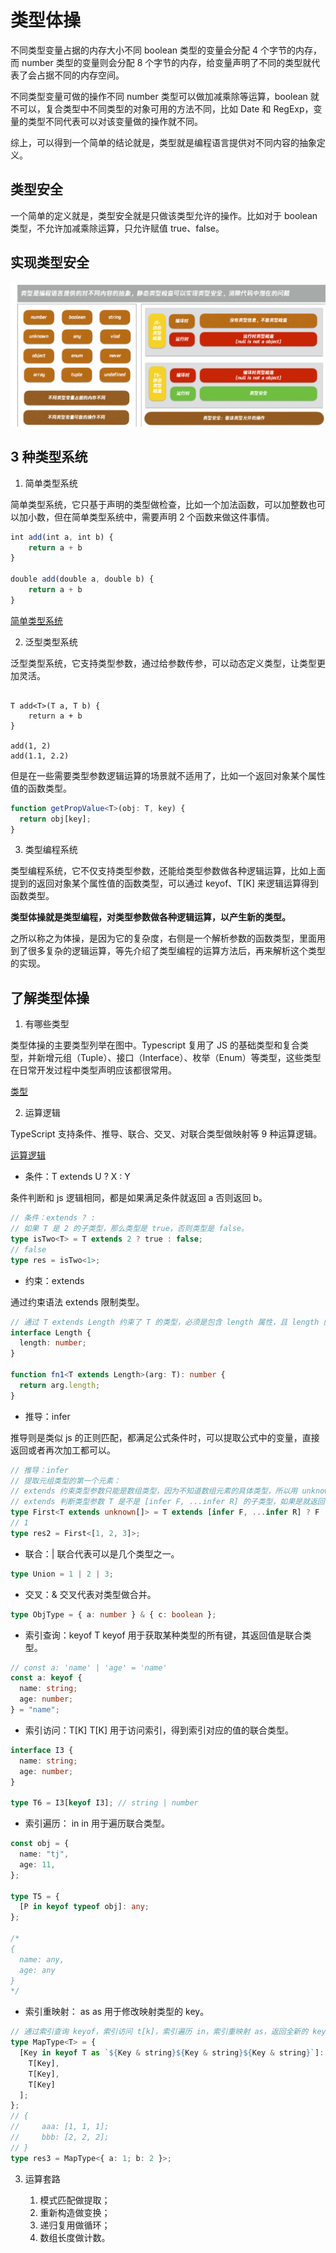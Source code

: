 # 类型体操

不同类型变量占据的内存大小不同
boolean 类型的变量会分配 4 个字节的内存，而 number 类型的变量则会分配 8 个字节的内存，给变量声明了不同的类型就代表了会占据不同的内存空间。

不同类型变量可做的操作不同
number 类型可以做加减乘除等运算，boolean 就不可以，复合类型中不同类型的对象可用的方法不同，比如 Date 和 RegExp，变量的类型不同代表可以对该变量做的操作就不同。

综上，可以得到一个简单的结论就是，类型就是编程语言提供对不同内容的抽象定义。

## 类型安全

一个简单的定义就是，类型安全就是只做该类型允许的操作。比如对于 boolean 类型，不允许加减乘除运算，只允许赋值 true、false。

## 实现类型安全

![静态类型检查](2022-10-12-17-54-15.png)

## 3 种类型系统

1. 简单类型系统

简单类型系统，它只基于声明的类型做检查，比如一个加法函数，可以加整数也可以加小数，但在简单类型系统中，需要声明 2 个函数来做这件事情。

```ts
int add(int a, int b) {
    return a + b
}

double add(double a, double b) {
    return a + b
}
```

[简单类型系统](https://p3-juejin.byteimg.com/tos-cn-i-k3u1fbpfcp/1de477f89198406793a5b263495202e9~tplv-k3u1fbpfcp-watermark.image)

2. 泛型类型系统

泛型类型系统，它支持类型参数，通过给参数传参，可以动态定义类型，让类型更加灵活。

```·ts

T add<T>(T a, T b) {
    return a + b
}

add(1, 2)
add(1.1, 2.2)
```

但是在一些需要类型参数逻辑运算的场景就不适用了，比如一个返回对象某个属性值的函数类型。

```ts
function getPropValue<T>(obj: T, key) {
  return obj[key];
}
```

[](https://p3-juejin.byteimg.com/tos-cn-i-k3u1fbpfcp/5d2dcc91b09b45f8aaf83bd709ca90a3~tplv-k3u1fbpfcp-watermark.image)

3. 类型编程系统

类型编程系统，它不仅支持类型参数，还能给类型参数做各种逻辑运算，比如上面提到的返回对象某个属性值的函数类型，可以通过 keyof、T[K] 来逻辑运算得到函数类型。

[](https://p1-juejin.byteimg.com/tos-cn-i-k3u1fbpfcp/1d5df41e4c594395ae48a1e549cca4c8~tplv-k3u1fbpfcp-watermark.image)

**类型体操就是类型编程，对类型参数做各种逻辑运算，以产生新的类型。**

之所以称之为体操，是因为它的复杂度，右侧是一个解析参数的函数类型，里面用到了很多复杂的逻辑运算，等先介绍了类型编程的运算方法后，再来解析这个类型的实现。
[](https://p6-juejin.byteimg.com/tos-cn-i-k3u1fbpfcp/67d0e24ef2c24eb59776f6cd69e5708b~tplv-k3u1fbpfcp-watermark.image)

## 了解类型体操

1. 有哪些类型

类型体操的主要类型列举在图中。Typescript 复用了 JS 的基础类型和复合类型，并新增元组（Tuple）、接口（Interface）、枚举（Enum）等类型，这些类型在日常开发过程中类型声明应该都很常用。

[类型](https://p9-juejin.byteimg.com/tos-cn-i-k3u1fbpfcp/51221a5aa57b47e9a4637a9a086846a7~tplv-k3u1fbpfcp-watermark.image)

2. 运算逻辑

TypeScript 支持条件、推导、联合、交叉、对联合类型做映射等 9 种运算逻辑。

[运算逻辑](https://p9-juejin.byteimg.com/tos-cn-i-k3u1fbpfcp/3bb62c81a55b45e8b8c12cb89559e3db~tplv-k3u1fbpfcp-watermark.image)

- 条件：T extends U ? X : Y

条件判断和 js 逻辑相同，都是如果满足条件就返回 a 否则返回 b。

```ts
// 条件：extends ? :
// 如果 T 是 2 的子类型，那么类型是 true，否则类型是 false。
type isTwo<T> = T extends 2 ? true : false;
// false
type res = isTwo<1>;
```

- 约束：extends

通过约束语法 extends 限制类型。

```ts
// 通过 T extends Length 约束了 T 的类型，必须是包含 length 属性，且 length 的类型必须是 number。
interface Length {
  length: number;
}

function fn1<T extends Length>(arg: T): number {
  return arg.length;
}
```

- 推导：infer

推导则是类似 js 的正则匹配，都满足公式条件时，可以提取公式中的变量，直接返回或者再次加工都可以。

```ts
// 推导：infer
// 提取元组类型的第一个元素：
// extends 约束类型参数只能是数组类型，因为不知道数组元素的具体类型，所以用 unknown。
// extends 判断类型参数 T 是不是 [infer F, ...infer R] 的子类型，如果是就返回 F 变量，如果不是就不返回
type First<T extends unknown[]> = T extends [infer F, ...infer R] ? F : never;
// 1
type res2 = First<[1, 2, 3]>;
```

- 联合：|
  联合代表可以是几个类型之一。

```ts
type Union = 1 | 2 | 3;
```

- 交叉：&
  交叉代表对类型做合并。

```ts
type ObjType = { a: number } & { c: boolean };
```

- 索引查询：keyof T
  keyof 用于获取某种类型的所有键，其返回值是联合类型。

```ts
// const a: 'name' | 'age' = 'name'
const a: keyof {
  name: string;
  age: number;
} = "name";
```

- 索引访问：T[K]
  T[K] 用于访问索引，得到索引对应的值的联合类型。

```ts
interface I3 {
  name: string;
  age: number;
}

type T6 = I3[keyof I3]; // string | number
```

- 索引遍历： in
  in 用于遍历联合类型。

```ts
const obj = {
  name: "tj",
  age: 11,
};

type T5 = {
  [P in keyof typeof obj]: any;
};

/*
{
  name: any,
  age: any
}
*/
```

- 索引重映射： as
  as 用于修改映射类型的 key。

```ts
// 通过索引查询 keyof，索引访问 t[k]，索引遍历 in，索引重映射 as，返回全新的 key、value 构成的新的映射类型
type MapType<T> = {
  [Key in keyof T as `${Key & string}${Key & string}${Key & string}`]: [
    T[Key],
    T[Key],
    T[Key]
  ];
};
// {
//     aaa: [1, 1, 1];
//     bbb: [2, 2, 2];
// }
type res3 = MapType<{ a: 1; b: 2 }>;
```

3. 运算套路

   1. 模式匹配做提取；
   2. 重新构造做变换；
   3. 递归复用做循环；
   4. 数组长度做计数。

```ts

```

```ts

```

##
